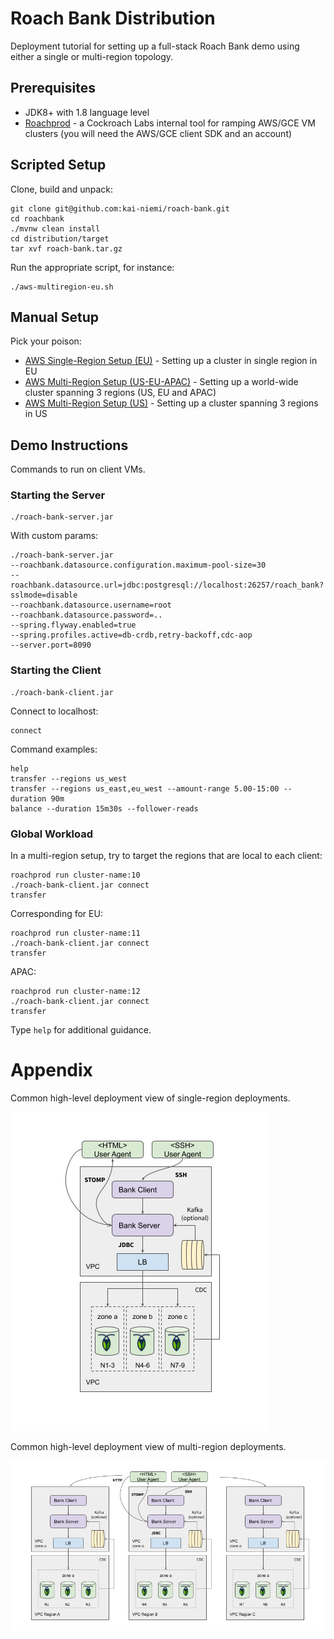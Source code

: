 # Roach Bank Distribution

Deployment tutorial for setting up a full-stack Roach Bank demo using either a single or multi-region topology.

## Prerequisites

- JDK8+ with 1.8 language level
- [Roachprod](https://github.com/cockroachdb/cockroach/tree/master/pkg/cmd/roachprod) - a Cockroach Labs internal
  tool for ramping AWS/GCE VM clusters (you will need the AWS/GCE client SDK and an account)
  
## Scripted Setup
 
Clone, build and unpack:

    git clone git@github.com:kai-niemi/roach-bank.git
    cd roachbank
    ./mvnw clean install
    cd distribution/target
    tar xvf roach-bank.tar.gz

Run the appropriate script, for instance:

    ./aws-multiregion-eu.sh

## Manual Setup
    
Pick your poison:

- [AWS Single-Region Setup (EU)](aws-singleregion.md) - Setting up a cluster in single region in EU
- [AWS Multi-Region Setup (US-EU-APAC)](aws-multiregion-eu-us-ap.md) - Setting up a world-wide cluster spanning 3 regions (US, EU and APAC)   
- [AWS Multi-Region Setup  (US)](aws-multiregion-us.md) - Setting up a cluster spanning 3 regions in US  

## Demo Instructions

Commands to run on client VMs.

### Starting the Server

    ./roach-bank-server.jar

With custom params:

    ./roach-bank-server.jar
    --roachbank.datasource.configuration.maximum-pool-size=30
    --roachbank.datasource.url=jdbc:postgresql://localhost:26257/roach_bank?sslmode=disable
    --roachbank.datasource.username=root
    --roachbank.datasource.password=..
    --spring.flyway.enabled=true
    --spring.profiles.active=db-crdb,retry-backoff,cdc-aop
    --server.port=8090

### Starting the Client

    ./roach-bank-client.jar

Connect to localhost:

    connect

Command examples:

    help
    transfer --regions us_west
    transfer --regions us_east,eu_west --amount-range 5.00-15:00 --duration 90m
    balance --duration 15m30s --follower-reads

### Global Workload

In a multi-region setup, try to target the regions that are local to each client:

    roachprod run cluster-name:10
    ./roach-bank-client.jar connect
    transfer

Corresponding for EU:

    roachprod run cluster-name:11
    ./roach-bank-client.jar connect
    transfer

APAC:

    roachprod run cluster-name:12
    ./roach-bank-client.jar connect
    transfer

Type `help` for additional guidance.

# Appendix

Common high-level deployment view of single-region deployments.

![](singleregion.png)

Common high-level deployment view of multi-region deployments.

![](multiregion.png)

